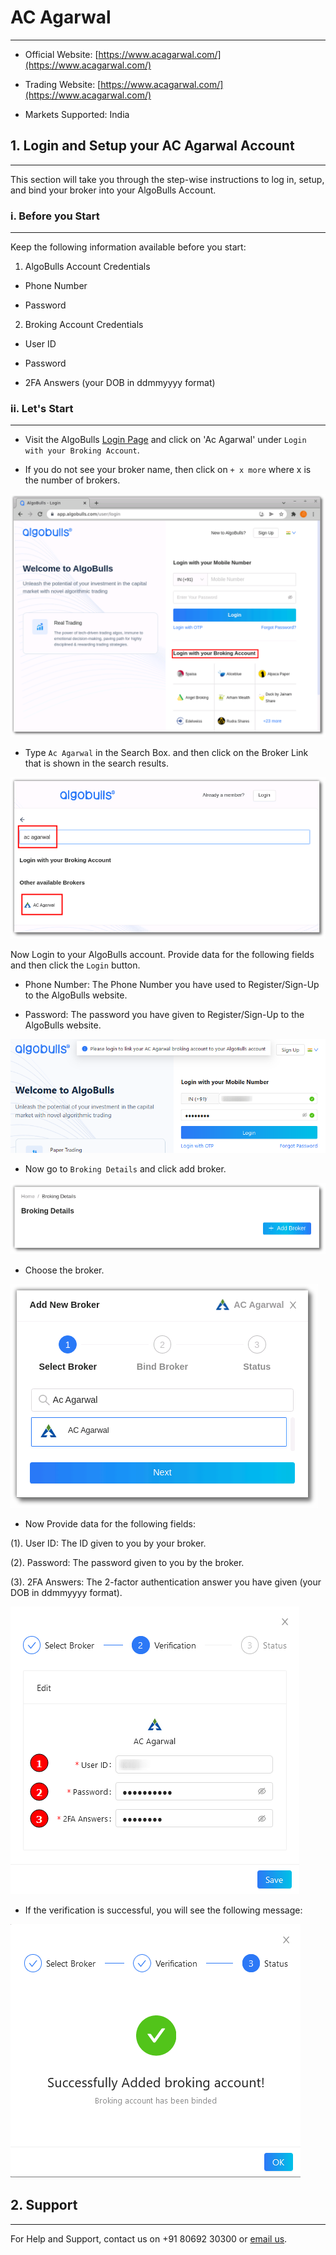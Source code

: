 # AC Agarwal
---

* Official Website: [https://www.acagarwal.com/](https://www.acagarwal.com/)

* Trading Website: [https://www.acagarwal.com/](https://www.acagarwal.com/)

* Markets Supported: India

## 1. Login and Setup your AC Agarwal Account 
---
This section will take you through the step-wise instructions to log in, setup, and bind your broker into your AlgoBulls Account.

### i. Before you Start
---
Keep the following information available before you start:

1) AlgoBulls Account Credentials

* Phone Number

* Password

2) Broking Account Credentials

* User ID

* Password

* 2FA Answers (your DOB in ddmmyyyy format)

### ii. Let's Start
---
* Visit the AlgoBulls [Login Page](https://app.algobulls.com/user/login) and click on 'Ac Agarwal' under `Login with your Broking Account`.


* If you do not see your broker name, then click on `+ x more` where x is the number of brokers.

[ ![Acagarwal](imgs/algo_home.png "Click to Enlarge or Ctrl+Click to open in a new Tab") ](imgs/algo_home.png)

* Type `Ac Agarwal` in the Search Box. and then click on the Broker Link that is shown in the search results.

[ ![Acagarwal](imgs/acagarwal/acagarwal_login.png "Click to Enlarge or Ctrl+Click to open in a new Tab") ](imgs/acagarwal/acagarwal_login.png)

Now Login to your AlgoBulls account. Provide data for the following fields and then click the `Login` button.

* Phone Number: The Phone Number you have used to Register/Sign-Up to the AlgoBulls website.

* Password: The password you have given to Register/Sign-Up to the AlgoBulls website.

[ ![Acagarwal](imgs/acagarwal/acagarwal_login_3.png "Click to Enlarge or Ctrl+Click to open in a new Tab") ](imgs/acagarwal/acagarwal_login_3.png)

* Now go to `Broking Details` and click add broker.

[ ![Acagarwal](imgs/brokingdetails.png "Click to Enlarge or Ctrl+Click to open in a new Tab") ](imgs/brokingdetails.png)

* Choose the broker.

[ ![Acagarwal](imgs/acagarwal/acagarwal_selectbroker.png "Click to Enlarge or Ctrl+Click to open in a new Tab") ](imgs/acagarwal/acagarwal_selectbroker.png)

* Now Provide data for the following fields:

(1). User ID: The ID given to you by your broker.

(2). Password: The password given to you by the broker.

(3). 2FA Answers: The 2-factor authentication answer you have given (your DOB in ddmmyyyy format).

[ ![Acagarwal](imgs/acagarwal/acagarwal_login_4.png "Click to Enlarge or Ctrl+Click to open in a new Tab") ](imgs/acagarwal/acagarwal_login_4.png)

* If the verification is successful, you will see the following message:

[ ![Acagarwal](imgs/acagarwal/acagarwal_login_5.png "Click to Enlarge or Ctrl+Click to open in a new Tab") ](imgs/acagarwal/acagarwal_login_5.png)

## 2. Support
---
For Help and Support, contact us on +91 80692 30300 or [email us](mailto:support@algobulls.com).
